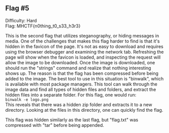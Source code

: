 ## Flag #5
Difficulty: Hard  
Flag: MHCTF{n0thing_t0_s33_h3r3}

This is the second flag that utilizes steganography, or hiding messages in media. One of the challenges that makes this 
flag harder to find is that it's hidden in the favicon of the page. It's not as easy to download and requires using the 
browser debugger and examining the network tab. Refreshing the page will show when the favicon is loaded, and inspecting the request
will allow the image to be downloaded. Once the image is downloaded, one should run the "strings" command and realize that 
nothing interesting shows up. The reason is that the flag has been compressed before being added to the image. The best tool
to use in this situation is "binwalk", which is available with most package managers. This tool can walk through the image
data and find all types of hidden files and folders, and extract the hidden files into a separate folder. For this flag, one would
run:  
<code>binwalk -e logo.png</code>  
This reveals that there was a hidden zip folder and extracts it to a new directory. Looking at the files in this directory,
one can quickly find the flag.
  
This flag was hidden similarly as the last flag, but "flag.txt" was compressed with "tar" before being appended.
